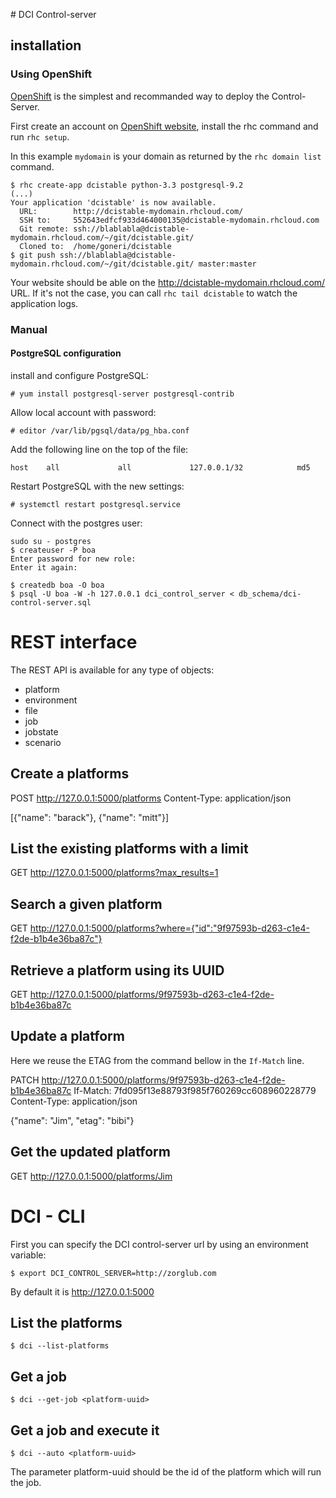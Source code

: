 # DCI Control-server

## installation

### Using OpenShift

[OpenShift](https://www.openshift.com/) is the simplest and recommanded way to
deploy the Control-Server.

First create an account on [OpenShift website](https://www.openshift.com/),
install the rhc command and run `rhc setup`.

In this example `mydomain` is your domain as returned by the `rhc domain list` command.

    $ rhc create-app dcistable python-3.3 postgresql-9.2
    (...)
    Your application 'dcistable' is now available.
      URL:        http://dcistable-mydomain.rhcloud.com/
      SSH to:     552643edfcf933d464000135@dcistable-mydomain.rhcloud.com
      Git remote: ssh://blablabla@dcistable-mydomain.rhcloud.com/~/git/dcistable.git/
      Cloned to:  /home/goneri/dcistable
    $ git push ssh://blablabla@dcistable-mydomain.rhcloud.com/~/git/dcistable.git/ master:master

Your website should be able on the http://dcistable-mydomain.rhcloud.com/ URL. If it's not the
case, you can call `rhc tail dcistable` to watch the application logs.


### Manual

#### PostgreSQL configuration

install and configure PostgreSQL:

    # yum install postgresql-server postgresql-contrib

Allow local account with password:

    # editor /var/lib/pgsql/data/pg_hba.conf

Add the following line on the top of the file:

    host    all             all             127.0.0.1/32            md5

Restart PostgreSQL with the new settings:

    # systemctl restart postgresql.service

Connect with the postgres user:

    sudo su - postgres
    $ createuser -P boa
    Enter password for new role:
    Enter it again:

    $ createdb boa -O boa
    $ psql -U boa -W -h 127.0.0.1 dci_control_server < db_schema/dci-control-server.sql


# REST interface

The REST API is available for any type of objects:

- platform
- environment
- file
- job
- jobstate
- scenario

## Create a platforms

POST http://127.0.0.1:5000/platforms
Content-Type: application/json

[{"name": "barack"}, {"name": "mitt"}]

## List the existing platforms with a limit

GET http://127.0.0.1:5000/platforms?max_results=1

## Search a given platform

GET http://127.0.0.1:5000/platforms?where={"id":"9f97593b-d263-c1e4-f2de-b1b4e36ba87c"}

## Retrieve a platform using its UUID

GET http://127.0.0.1:5000/platforms/9f97593b-d263-c1e4-f2de-b1b4e36ba87c

## Update a platform

Here we reuse the ETAG from the command bellow in the
`If-Match` line.

PATCH http://127.0.0.1:5000/platforms/9f97593b-d263-c1e4-f2de-b1b4e36ba87c
If-Match: 7fd095f13e88793f985f760269cc608960228779
Content-Type: application/json

{"name": "Jim", "etag": "bibi"}

## Get the updated platform

GET http://127.0.0.1:5000/platforms/Jim

# DCI - CLI

First you can specify the DCI control-server url by using an environment
variable:

    $ export DCI_CONTROL_SERVER=http://zorglub.com

By default it is http://127.0.0.1:5000

## List the platforms

    $ dci --list-platforms

## Get a job

    $ dci --get-job <platform-uuid>

## Get a job and execute it

    $ dci --auto <platform-uuid>

The parameter platform-uuid should be the id of the platform which will run the job.
